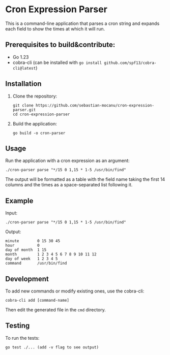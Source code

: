 # Cron Expression Parser

This is a command-line application that parses a cron string and expands each field to show the times at which it will run.

## Prerequisites to build&contribute:

- Go 1.23
- cobra-cli (can be installed with `go install github.com/spf13/cobra-cli@latest`)

## Installation

1. Clone the repository:

   ```
   git clone https://github.com/sebastian-mocanu/cron-expression-parser.git
   cd cron-expression-parser
   ```

2. Build the application:
   ```
   go build -o cron-parser
   ```

## Usage

Run the application with a cron expression as an argument:

```
./cron-parser parse "*/15 0 1,15 * 1-5 /usr/bin/find"
```

The output will be formatted as a table with the field name taking the first 14 columns and the times as a space-separated list following it.

## Example

Input:

```
./cron-parser parse "*/15 0 1,15 * 1-5 /usr/bin/find"
```

Output:

```
minute        0 15 30 45
hour          0
day of month  1 15
month         1 2 3 4 5 6 7 8 9 10 11 12
day of week   1 2 3 4 5
command       /usr/bin/find
```

## Development

To add new commands or modify existing ones, use the cobra-cli:

```
cobra-cli add [command-name]
```

Then edit the generated file in the `cmd` directory.

## Testing

To run the tests:

```
go test ./... (add -v flag to see output)
```
